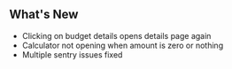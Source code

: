 ## What's New

- Clicking on budget details opens details page again
- Calculator not opening when amount is zero or nothing
- Multiple sentry issues fixed
